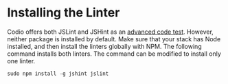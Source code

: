 # Installing the Linter

Codio offers both JSLint and JSHint as an [advanced code test](https://docs.codio.com/courses/assessments/#using-jshint-or-jslint). However, neither package is installed by default. Make sure that your stack has Node installed, and then install the linters globally with NPM. The following command installs both linters. The command can be modified to install only one linter.

```javascript
sudo npm install -g jshint jslint
```